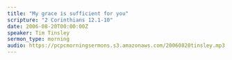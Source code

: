 ```yaml
---
title: "My grace is sufficient for you"
scripture: "2 Corinthians 12.1-10"
date: 2006-08-20T00:00:00Z
speaker: Tim Tinsley
sermon_type: morning
audio: https://pcpcmorningsermons.s3.amazonaws.com/20060820tinsley.mp3 
---
```



